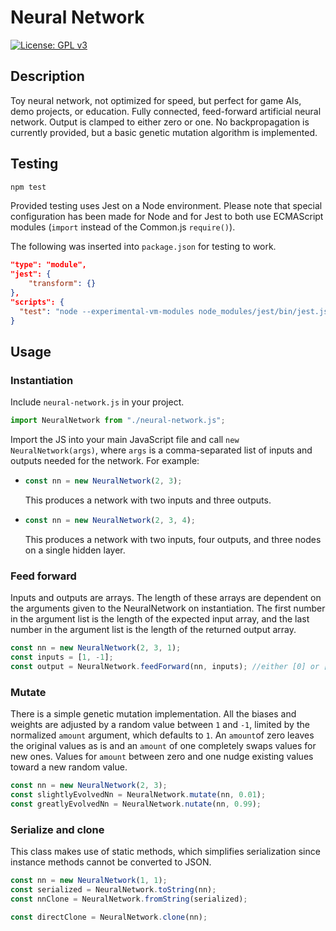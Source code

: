 # Neural Network

[![License: GPL v3](https://img.shields.io/badge/License-GPLv3-blue.svg)](https://www.gnu.org/licenses/gpl-3.0)

## Description

Toy neural network, not optimized for speed, but perfect for game AIs, demo projects, or education. Fully connected, feed-forward artificial neural network. Output is clamped to either zero or one. No backpropagation is currently provided, but a basic genetic mutation algorithm is implemented.

## Testing

```bash
npm test
```

Provided testing uses Jest on a Node environment. Please note that special configuration has been made for Node and for Jest to both use ECMAScript modules (<code>import</code> instead of the Common.js <code>require()</code>).

The following was inserted into <code>package.json</code> for testing to work.

```json
"type": "module",
"jest": {
    "transform": {}
},
"scripts": {
  "test": "node --experimental-vm-modules node_modules/jest/bin/jest.js"
}
```

## Usage

### Instantiation

Include <code>neural-network.js</code> in your project.

```js
import NeuralNetwork from "./neural-network.js";
```

Import the JS into your main JavaScript file and call <code>new NeuralNetwork(args)</code>, where <code>args</code> is a comma-separated list of inputs and outputs needed for the network. For example:

*   ```js
    const nn = new NeuralNetwork(2, 3);
    ```
    This produces a network with two inputs and three outputs.

*   ```js
    const nn = new NeuralNetwork(2, 3, 4);
    ```
    This produces a network with two inputs, four outputs, and three nodes on a single hidden layer.

### Feed forward

Inputs and outputs are arrays. The length of these arrays are dependent on the arguments given to the NeuralNetwork on instantiation. The first number in the argument list is the length of the expected input array, and the last number in the argument list is the length of the returned output array.

```js
const nn = new NeuralNetwork(2, 3, 1);
const inputs = [1, -1];
const output = NeuralNetwork.feedForward(nn, inputs); //either [0] or [1]
```

### Mutate

There is a simple genetic mutation implementation. All the biases and weights are adjusted by a random value between <code>1</code> and <code>-1</code>, limited by the normalized <code>amount</code> argument, which defaults to <code>1</code>. An <code>amount</code>of zero leaves the original values as is and an <code>amount</code> of one completely swaps values for new ones. Values for <code>amount</code> between zero and one nudge existing values toward a new random value.

```js
const nn = new NeuralNetwork(2, 3);
const slightlyEvolvedNn = NeuralNetwork.mutate(nn, 0.01);
const greatlyEvolvedNn = NeuralNetwork.nutate(nn, 0.99);
```

### Serialize and clone

This class makes use of static methods, which simplifies serialization since instance methods cannot be converted to JSON.

```js
const nn = new NeuralNetwork(1, 1);
const serialized = NeuralNetwork.toString(nn);
const nnClone = NeuralNetwork.fromString(serialized);

const directClone = NeuralNetwork.clone(nn);
```
